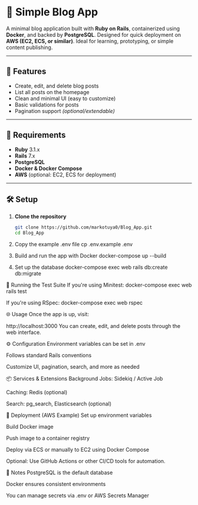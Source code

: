 # 📝 Simple Blog App

A minimal blog application built with **Ruby on Rails**, containerized using **Docker**, and backed by **PostgreSQL**. Designed for quick deployment on **AWS (EC2, ECS, or similar)**. Ideal for learning, prototyping, or simple content publishing.

---

## 🚀 Features

- Create, edit, and delete blog posts  
- List all posts on the homepage  
- Clean and minimal UI (easy to customize)  
- Basic validations for posts  
- Pagination support *(optional/extendable)*

---

## 🧰 Requirements

- **Ruby** 3.1.x  
- **Rails** 7.x  
- **PostgreSQL**  
- **Docker & Docker Compose**  
- **AWS** (optional: EC2, ECS for deployment)

---

## 🛠 Setup

1. **Clone the repository**

   ```bash
   git clone https://github.com/markotuya0/Blog_App.git
   cd Blog_App

2. Copy the example .env file
   cp .env.example .env

3. Build and run the app with Docker
   docker-compose up --build

4. Set up the database
  docker-compose exec web rails db:create db:migrate

🧪 Running the Test Suite
If you're using Minitest:
docker-compose exec web rails test

If you're using RSpec:
docker-compose exec web rspec

🌐 Usage
Once the app is up, visit:

http://localhost:3000
You can create, edit, and delete posts through the web interface.

⚙️ Configuration
Environment variables can be set in .env

Follows standard Rails conventions

Customize UI, pagination, search, and more as needed

📦 Services & Extensions
Background Jobs: Sidekiq / Active Job

Caching: Redis (optional)

Search: pg_search, Elasticsearch (optional)

🚢 Deployment (AWS Example)
Set up environment variables

Build Docker image

Push image to a container registry

Deploy via ECS or manually to EC2 using Docker Compose

Optional: Use GitHub Actions or other CI/CD tools for automation.

📝 Notes
PostgreSQL is the default database

Docker ensures consistent environments

You can manage secrets via .env or AWS Secrets Manager



